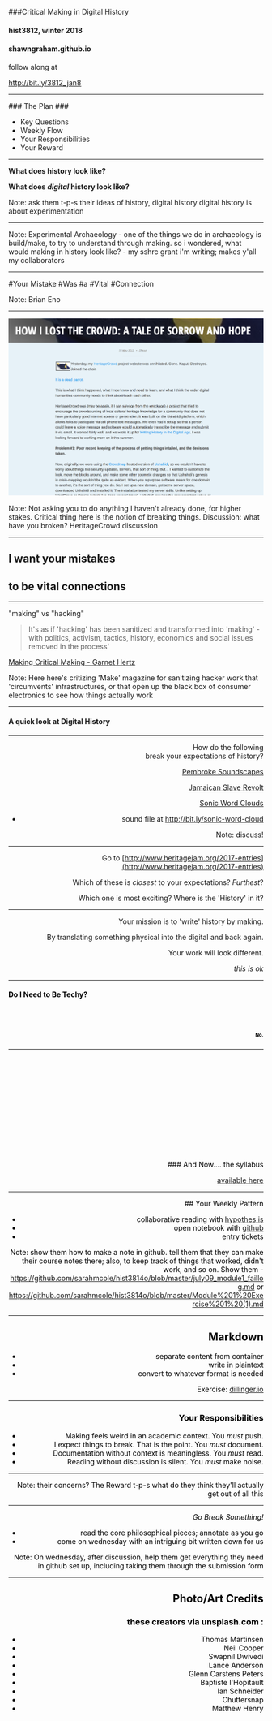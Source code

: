 <section data-background="3812/christopher-burns-360244.jpg">
</section>
<div align="left">


###Critical Making in Digital History

#### hist3812, winter 2018
#### shawngraham.github.io
follow along at

http://bit.ly/3812_jan8



---

<section data-background="3812/thomas-martinsen-2443.jpg">
</section>
<div align = "left">
### The Plan ###

+ Key Questions
+ Weekly Flow
+ Your Responsibilities
+ Your Reward


---
<section data-background="cl/neil-cooper-318875.jpg">

**What does history look like?**

**What does _digital_ history look like?**

Note:
ask them t-p-s their ideas of history, digital history
digital history is about experimentation

---
<section data-background="3812/swapnil-dwivedi-246205.jpg">

Note:
Experimental Archaeology - one of the things we do in archaeology is build/make, to try to understand through making. so i wondered, what would making in history look like? - my sshrc grant i'm writing; makes y'all my collaborators

---
<section data-background="3812/chuttersnap-478260.jpg">
<div align = "left">
#Your Mistake
#Was
#a
#Vital
#Connection


Note:
Brian Eno

---

![heritagecrowd](3812/heritagecrowd.png)

Note:
Not asking you to do anything I haven't already done, for higher stakes. Critical thing here is the notion of breaking things. Discussion: what have you broken? HeritageCrowd discussion

---

## I want your mistakes
## to be vital connections

---

"making" vs "hacking"

> It's as if 'hacking' has been sanitized and transformed into 'making' - with politics, activism, tactics, history, economics and social issues removed in the process'

[Making Critical Making - Garnet Hertz](http://conceptlab.com/criticalmaking/PDFs/CriticalMaking2012Hertz-Introduction-pp01to10-Hertz-MakingCriticalMaking.pdf)

Note:
Here here's critizing 'Make' magazine for sanitizing hacker work that 'circumvents' infrastructures, or that open up the black box of consumer electronics to see how things actually work

---

# A quick look at Digital History

---

<section data-background="3812/lance-anderson-59330.jpg">
    <div align="right">

How do the following<br> break your expectations of history?

[Pembroke Soundscapes](http://pembrokesoundscapes.ca)

[Jamaican Slave Revolt](http://revolt.axismaps.com/map/)

[Sonic Word Clouds](https://programminghistorian.org/posts/sonic-word-clouds)  
- sound file at http://bit.ly/sonic-word-cloud

Note:
discuss!

---

Go to [http://www.heritagejam.org/2017-entries](http://www.heritagejam.org/2017-entries)

Which of these is _closest_ to your expectations? _Furthest_?

Which one is most exciting? Where is the 'History' in it?

---

Your mission is to 'write' history by making.

By translating something physical into the digital and back again.

Your work will look different.

_this is ok_

---
<section data-background="3812/matthew-henry-7328.jpg">
<div align="left">
<h4> <font color="black">Do I Need to Be Techy?</h4>
</div>

<div align="right"><br><Br>
<h1><font color="black">No.</h1>
</div>

---

<section data-background="3812/glenn-carstens-peters-190592.jpg">
    <div align="right"><font color ="black">
<br><br><br><br><br><br><br><br><br><br><br><br>
### And Now.... the syllabus

[available here](https://shawngraham.github.io/hist3812w18/welcome/)

---

<section data-background="3812/baptiste-lhopitault-423840.jpg"></section>
<div align="right"><font color ="black">
## Your Weekly Pattern

+ collaborative reading with [hypothes.is](http://web.hypothes.is)
+ open notebook with [github](http://github.io)
+ entry tickets

Note:
show them how to make a note in github. tell them that they can make their course notes there; also, to keep track of things that worked, didn't work, and so on. Show them - https://github.com/sarahmcole/hist3814o/blob/master/july09_module1_faillog.md or https://github.com/sarahmcole/hist3814o/blob/master/Module%201%20Exercise%201%20(1).md

---

## Markdown

- separate content from container
- write in plaintext
- convert to whatever format is needed

Exercise: [dillinger.io](https://dillinger.io/)

---

### Your Responsibilities

- Making feels weird in an academic context. You *must* push.
- I expect things to break. That is the point. You *must* document.
- Documentation without context is meaningless. You *must* read.
- Reading without discussion is silent. You *must* make noise.

---

<section data-background="3812/ian-schneider-66374.jpg">

Note:
their concerns? The Reward
t-p-s what do they think they'll actually get out of all this


---

_Go Break Something!_

- read the core philosophical pieces; annotate as you go
- come on wednesday with an intriguing bit written down for us

Note:
On wednesday, after discussion, help them get everything they need in github set up, including taking them through the submission form

---

## Photo/Art Credits
### these creators via unsplash.com :

+ Thomas Martinsen
+ Neil Cooper
+ Swapnil Dwivedi
+ Lance Anderson
+ Glenn Carstens Peters
+ Baptiste l'Hopitault
+ Ian Schneider
+ Chuttersnap
+ Matthew Henry
